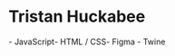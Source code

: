# Tristan Huckabee

<div style="display:flex">
  <div>
    - JavaScript
  </div>
  <div>
    - HTML / CSS
  </div>
  <div>
    - Figma
- Twine
  </div>
</div>
